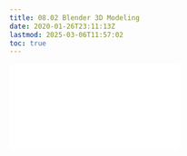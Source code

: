 ```yaml
---
title: 08.02 Blender 3D Modeling
date: 2020-01-26T23:11:13Z
lastmod: 2025-03-06T11:57:02
toc: true
---
```


![Link to included file content](../../../../3d-modeling/blender/3d-modeling-basics-blender.md)
